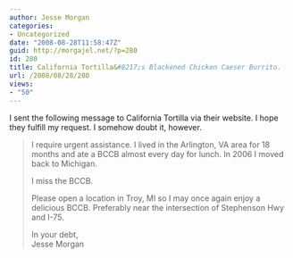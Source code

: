 ```yaml
---
author: Jesse Morgan
categories:
- Uncategorized
date: "2008-08-28T11:58:47Z"
guid: http://morgajel.net/?p=280
id: 280
title: California Tortilla&#8217;s Blackened Chicken Caeser Burrito.
url: /2008/08/28/280
views:
- "50"
---
```


I sent the following message to California Tortilla via their website. I hope they fulfill my request. I somehow doubt it, however.

> I require urgent assistance. I lived in the Arlington, VA area for 18 months and ate a BCCB almost every day for lunch. In 2006 I moved back to Michigan.
> 
> I miss the BCCB.
> 
> Please open a location in Troy, MI so I may once again enjoy a delicious BCCB. Preferably near the intersection of Stephenson Hwy and I-75.
> 
> In your debt,  
> Jesse Morgan